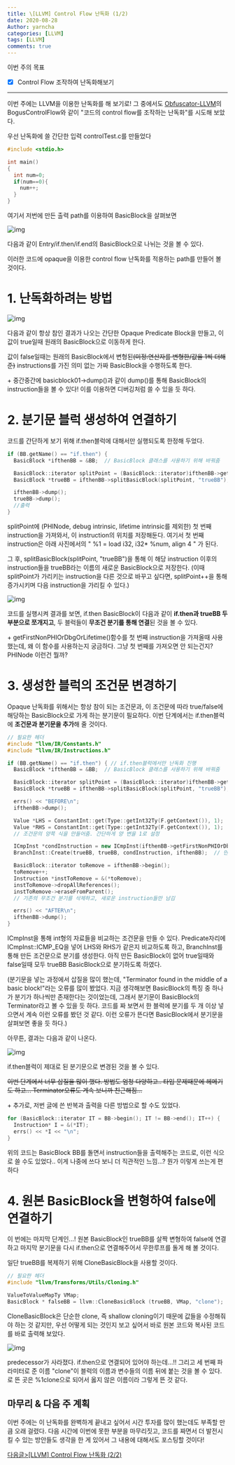 ```yaml
---
title: \[LLVM] Control Flow 난독화 (1/2)
date: 2020-08-28
Author: yarncha
categories: [LLVM]
tags: [LLVM]
comments: true
---
```


이번 주의 목표

- [x] Control Flow 조작하여 난독화해보기

* * *

이번 주에는 LLVM을 이용한 난독화를 해 보기로! 그 중에서도 [Obfuscator-LLVM]의 BogusControlFlow와 같이 "코드의 control flow를 조작하는 난독화"를 시도해 보았다.

우선 난독화에 쓸 간단한 입력 controlTest.c를 만들었다

```c
#include <stdio.h>

int main()
{
  int num=0;
  if(num==0){
    num++;
  }
}
```

여기서 저번에 만든 출력 path를 이용하여 BasicBlock을 살펴보면

![img](\images\15_01.png)

다음과 같이 Entry/if.then/if.end의 BasicBlock으로 나뉘는 것을 볼 수 있다.

이러한 코드에 opaque을 이용한 control flow 난독화를 적용하는 path를 만들어 볼 것이다.

# 1. 난독화하려는 방법

![img](\images\15_02.png)

다음과 같이 항상 참인 결과가 나오는 간단한 Opaque Predicate Block을 만들고, 이 값이 true일때 원래의 BasicBlock으로 이동하게 한다.

값이 false일때는 원래의 BasicBlock에서 변형된<del>(미정:연산자를 변형한/값을 1씩 더해준)</del> instructions를 가진 의미 없는 가짜 BasicBlock을 수행하도록 한다.

\+ 중간중간에 basicblock01->dump()과 같이 dump()를 통해 BasicBlock의 instruction들을 볼 수 있다! 이를 이용하면 디버깅처럼 쓸 수 있을 듯 하다.

# 2. 분기문 블럭 생성하여 연결하기

코드를 간단하게 보기 위해 if.then블럭에 대해서만 실행되도록 한정해 두었다.

```cpp
if (BB.getName() == "if.then") {
  BasicBlock *ifthenBB = &BB;  // BasicBlock 클래스를 사용하기 위해 바꿔줌

  BasicBlock::iterator splitPoint = (BasicBlock::iterator)ifthenBB->getFirstNonPHIOrDbgOrLifetime();
  BasicBlock *trueBB = ifthenBB->splitBasicBlock(splitPoint, "trueBB");

  ifthenBB->dump();
  trueBB->dump();
  //출력
}
```

splitPoint에 (PHINode, debug intrinsic, lifetime intrinsic를 제외한) 첫 번째 instruction을 가져와서, 이 instruction의 위치를 저장해둔다. 여기서 첫 번째 instruction은 아래 사진에서의 " %1 = load i32, i32\* %num, align 4 " 가 된다.

그 후, splitBasicBlock(splitPoint, "trueBB")을 통해 이 해당 instruction 이후의 instruction들을 trueBB라는 이름의 새로운 BasicBlock으로 저장한다.
(이때 splitPoint가 가리키는 instruction을 다른 것으로 바꾸고 싶다면, splitPoint++을 통해 증가시키며 다음 instruction을 가리킬 수 있다.)

![img](\images\15_03.png)

코드를 실행시켜 결과를 보면, if.then BasicBlock이 다음과 같이 **if.then과 trueBB 두 부분으로 쪼개지고**, 두 블럭들이 **무조건 분기를 통해 연결**된 것을 볼 수 있다.

\+ getFirstNonPHIOrDbgOrLifetime()함수를 첫 번째 instruction을 가져올때 사용했는데, 왜 이 함수를 사용하는지 궁금하다. 그냥 첫 번째를 가져오면 안 되는건지? PHINode 이런건 뭘까?

# 3. 생성한 블럭의 조건문 변경하기

Opaque 난독화를 위해서는 항상 참이 되는 조건문과, 이 조건문에 따라 true/false에 해당하는 BasicBlock으로 가게 하는 분기문이 필요하다. 이번 단계에서는 if.then블럭에 **조건문과 분기문을 추가**해 줄 것이다.

```cpp
// 필요한 헤더
#include "llvm/IR/Constants.h"
#include "llvm/IR/Instructions.h"

if (BB.getName() == "if.then") { // if.then블럭에서만 난독화 진행
  BasicBlock *ifthenBB = &BB;  // BasicBlock 클래스를 사용하기 위해 바꿔줌

  BasicBlock::iterator splitPoint = (BasicBlock::iterator)ifthenBB->getFirstNonPHIOrDbgOrLifetime();
  BasicBlock *trueBB = ifthenBB->splitBasicBlock(splitPoint, "trueBB");

  errs() << "BEFORE\n";
  ifthenBB->dump();

  Value *LHS = ConstantInt::get(Type::getInt32Ty(F.getContext()), 1);
  Value *RHS = ConstantInt::get(Type::getInt32Ty(F.getContext()), 1);
  // 조건문의 양쪽 식을 만들어줌. 간단하게 양 변을 1로 설정

  ICmpInst *condInstruction = new ICmpInst(ifthenBB->getFirstNonPHIOrDbgOrLifetime(), ICmpInst::ICMP_EQ, LHS, RHS, "newcond");  // 만든 양 변이 EQUAL한지를 판단하는 조건문 생성
  BranchInst::Create(trueBB, trueBB, condInstruction, ifthenBB);  // 만든 조건문을 통해 분기문 생성하고, ifthenBB의 끝에 넣음

  BasicBlock::iterator toRemove = ifthenBB->begin();
  toRemove++;
  Instruction *instToRemove = &(*toRemove);
  instToRemove->dropAllReferences();
  instToRemove->eraseFromParent();
  // 기존의 무조건 분기를 삭제하고, 새로운 instruction들만 남김

  errs() << "AFTER\n";
  ifthenBB->dump();
}
```

ICmpInst을 통해 int형의 자료들을 비교하는 조건문을 만들 수 있다. Predicate자리에 ICmpInst::ICMP_EQ을 넣어 LHS와 RHS가 같은지 비교하도록 하고, BranchInst를 통해 만든 조건문으로 분기를 생성한다. 아직 만든 BasicBlock이 없어 true일때와 false일때 모두 trueBB BasicBlock으로 분기하도록 하였다.

(분기문을 넣는 과정에서 삽질을 많이 했는데, "Terminator found in the middle of a basic block!"라는 오류를 많이 봤었다. 지금 생각해보면 BasicBlock의 특징 중 하나가 분기가 하나씩만 존재한다는 것이었는데, 그래서 분기문이 BasicBlock의 Terminator라고 볼 수 있을 듯 하다. 코드를 짜 보면서 한 블럭에 분기를 두 개 이상 넣으면서 계속 이런 오류를 봤던 것 같다. 이런 오류가 뜬다면 BasicBlock에서 분기문을 살펴보면 좋을 듯 하다.)

아무튼, 결과는 다음과 같이 나온다.

![img](\images\15_04.png)

if.then블럭이 제대로 된 분기문으로 변경된 것을 볼 수 있다.

<del>이번 단계에서 너무 삽질을 많이 했다. 방법도 엄청 다양하고.. 타입 문제때문에 헤메기도 하고... Terminator오류도 계속 보니까 친근해짐...</del>

\+ 추가로, 저번 글에 쓴 반복과 출력을 다른 방법으로 할 수도 있었다.

```cpp
for (BasicBlock::iterator IT = BB->begin(); IT != BB->end(); IT++) {
  Instruction* I = &(*IT);
  errs() << *I << "\n";
}
```

위의 코드는 BasicBlock BB를 돌면서 instruction들을 출력해주는 코드로, 이런 식으로 쓸 수도 있었다.. 이게 나중에 쓰다 보니 더 직관적인 느낌...? 뭔가 이렇게 쓰는게 편하다

# 4. 원본 BasicBlock을 변형하여 false에 연결하기

이 번에는 마지막 단계인...! 원본 BasicBlock인 trueBB를 살짝 변형하여 false에 연결하고 마지막 분기문을 다시 if.then으로 연결해주어서 무한루프를 돌게 해 볼 것이다.

일단 trueBB를 복제하기 위해 CloneBasicBlock을 사용할 것이다.

```cpp
// 필요한 헤더
#include "llvm/Transforms/Utils/Cloning.h"

ValueToValueMapTy VMap;
BasicBlock * falseBB = llvm::CloneBasicBlock (trueBB, VMap, "clone");
```

CloneBasicBlock은 단순한 clone, 즉 shallow cloning이기 때문에 값들을 수정해줘야 하는 것 같지만, 우선 어떻게 되는 것인지 보고 싶어서 바로 원본 코드와 복사된 코드를 바로 출력해 보았다.

![img](\images\15_05.png)

predecessor가 사라졌다. if.then으로 연결되어 있어야 하는데...!! 그리고 세 번째 파라미터로 준 이름 "clone"이 블럭의 이름과 변수들의 이름 뒤에 붙는 것을 볼 수 있다. <badref>로 뜬 곳은 %1clone으로 되어서 옳지 않은 이름이라 그렇게 뜬 것 같다.

## 마무리 & 다음 주 계획

이번 주에는 이 난독화를 완벽하게 끝내고 싶어서 시간 투자를 많이 했는데도 부족할 만큼 오래 걸렸다. 다음 시간에 이번에 못한 부분을 마무리짓고, 코드를 짜면서 더 발전시킬 수 있는 방안들도 생각을 한 게 있어서 그 내용에 대해서도 포스팅할 것이다!

[다음글\>\[LLVM\] Control Flow 난독화 \(2/2\)]()

<!-- References -->

[obfuscator-llvm]: https://github.com/obfuscator-llvm/obfuscator "ollvm"
